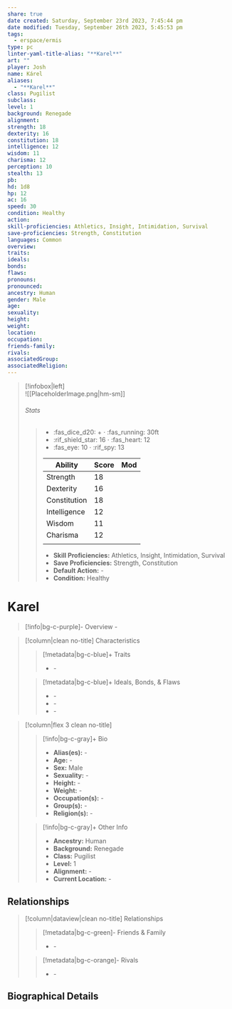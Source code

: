 ```yaml
---
share: true
date created: Saturday, September 23rd 2023, 7:45:44 pm
date modified: Tuesday, September 26th 2023, 5:45:53 pm
tags:
  - erspace/ermis
type: pc
linter-yaml-title-alias: "**Karel**"
art: ""
player: Josh
name: Kárel
aliases:
  - "**Karel**"
class: Pugilist
subclass: 
level: 1
background: Renegade
alignment: 
strength: 18
dexterity: 16
constitution: 18
intelligence: 12
wisdom: 11
charisma: 12
perception: 10
stealth: 13
pb: 
hd: 1d8
hp: 12
ac: 16
speed: 30
condition: Healthy
action: 
skill-proficiencies: Athletics, Insight, Intimidation, Survival
save-proficiencies: Strength, Constitution
languages: Common
overview: 
traits: 
ideals: 
bonds: 
flaws: 
pronouns: 
pronounced: 
ancestry: Human
gender: Male
age: 
sexuality: 
height: 
weight: 
location: 
occupation: 
friends-family: 
rivals: 
associatedGroup: 
associatedReligion:
---
```


>[!infobox|left]  
>![[PlaceholderImage.png|hm-sm]]
>###### Stats
> > - :fas_dice_d20: \+ ⋅ :fas_running: 30ft
> > - :rif_shield_star: 16 ⋅ :fas_heart: 12
> > - :fas_eye: 10 ⋅ :rif_spy: 13
> >
> > | Ability      | Score                | Mod                                        |
> > |--------------|----------------------|--------------------------------------------|
> > | Strength     | 18     |      |
> > | Dexterity    | 16    |     |
> > | Constitution | 18 |  |
> > | Intelligence | 12 |  |
> > | Wisdom       | 11       |        |
> > | Charisma     | 12     |      |
> > ||||
> >  - **Skill Proficiencies:** Athletics, Insight, Intimidation, Survival
> >  - **Save Proficiencies:** Strength, Constitution
> >  - **Default Action:** \-
> >  -  **Condition:** Healthy

# **Karel**
>[!info|bg-c-purple]- Overview
> \-

>[!column|clean no-title] Characteristics
>> [!metadata|bg-c-blue]+ Traits
>> - \-
>
>> [!metadata|bg-c-blue]+ Ideals, Bonds, & Flaws
>> -  \-
>> -  \-
>> -  \-
 
>[!column|flex 3 clean no-title]
>> [!info|bg-c-gray]+ Bio
>> - **Alias(es):** \- 
>> - **Age:**  \- 
>> - **Sex:**  Male 
>> - **Sexuality:**  \- 
>> - **Height:**  \- 
>> - **Weight:**  \- 
>> - **Occupation(s):**  \- 
>> - **Group(s):**  \- 
>> - **Religion(s):**  \- 
>
>> [!info|bg-c-gray]+ Other Info 
>> - **Ancestry:**  Human
>> - **Background:** Renegade
>> - **Class:** Pugilist
>> - **Level:** 1
>> - **Alignment:** \-
>> - **Current Location:**  \- 

## Relationships
>[!column|dataview|clean no-title] Relationships
>> [!metadata|bg-c-green]- Friends & Family
>> - \-
>
>> [!metadata|bg-c-orange]- Rivals
>> - \-


## Biographical Details
